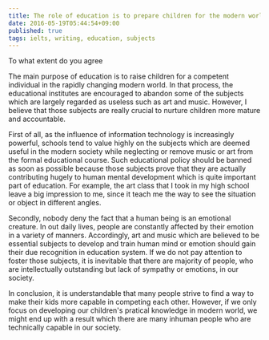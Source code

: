 ```yaml
---
title: The role of education is to prepare children for the modern world. Schools should cut art and music out of the curriculum so that children can focus on useful subjects such as information technology
date: 2016-05-19T05:44:54+09:00
published: true
tags: ielts, writing, education, subjects
---
```



To what extent do you agree


The main purpose of education is to raise children for a competent individual in the rapidly changing modern world.  In that process, the educational institutes are encouraged to abandon some of the subjects which are largely regarded as useless such as art and music. However, I believe that those subjects are really crucial to nurture children more mature and accountable.


First of all, as the influence of information technology is increasingly powerful, schools tend to value highly on the subjects which are deemed useful in the modern society while neglecting or remove music or art from the formal educational course. Such educational policy should be banned as soon as possible because those subjects prove that they are actually contributing hugely to human mental development which is quite important part of education. For example, the art class that I took in my high school leave a big impression to me, since it teach me the way to see the situation or object in different angles.


Secondly, nobody deny the fact that a human being is an emotional creature. In out daily lives, people are constantly affected by their emotion in a variety of manners. Accordingly, art and music which are believed to be essential subjects to develop and train human mind or emotion should gain their due recognition in education system. If we do not pay attention to foster those subjects, it is inevitable that there are majority of people, who are intellectually outstanding but lack of sympathy or emotions, in our society.


In conclusion, it is understandable that many people strive to find a way to make their kids more capable in competing each other. However, if we only focus on developing our children's pratical knowledge in modern world, we might end up with a result which there are many inhuman people who are technically capable in our society.
